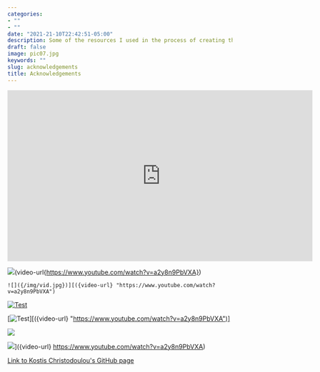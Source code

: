 ```yaml
---
categories:
- ""
- ""
date: "2021-21-10T22:42:51-05:00"
description: Some of the resources I used in the process of creating this website! 
draft: false
image: pic07.jpg
keywords: ""
slug: acknowledgements
title: Acknowledgements
---
```


<iframe width="683" height="384" src="https://www.youtube.com/embed/a2y8n9PbVXA" title="YouTube video player" frameborder="0" allow="accelerometer; autoplay; clipboard-write; encrypted-media; gyroscope; picture-in-picture" allowfullscreen></iframe>

![](/img/vid.jpg)(video-url{https://www.youtube.com/watch?v=a2y8n9PbVXA})



```
![]({/img/vid.jpg})][({video-url} "https://www.youtube.com/watch?v=a2y8n9PbVXA")
```




[![Test]({/img/vid.jpg})]({video-url} "https://www.youtube.com/watch?v=a2y8n9PbVXA")

[![Test]({/img/vid.jpg})][({video-url} "https://www.youtube.com/watch?v=a2y8n9PbVXA")]

[![]({/img/vid.jpg})]({video-url} "https://www.youtube.com/watch?v=a2y8n9PbVXA")

![]({/img/vid.jpg})]({video-url} https://www.youtube.com/watch?v=a2y8n9PbVXA)



[Link to Kostis Christodoulou's GitHub page](https://github.com/kostis-christodoulou/ca09.mfa2022/tree/master/website)


